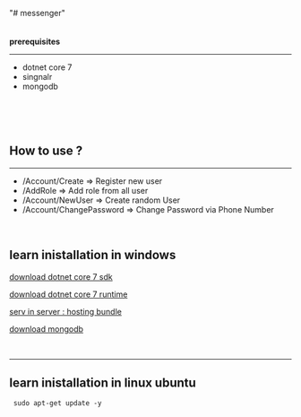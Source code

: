 
"# messenger"
<br/>
<br/>
<br/>
<b>prerequisites</b>
<hr> 
<ul>
  <li> dotnet core 7</li>
  <li> singnalr </li>
  <li> mongodb </li>
</ul>

<br/>
<br/>
<br/>
<h2>  How to use ? </h2>
<hr> 
<ul> 
  <li> /Account/Create => Register new user  </li>
  <li> /AddRole => Add role from all user   </li>
  <li> /Account/NewUser => Create random User</li>
  <li>/Account/ChangePassword =>  Change Password via Phone Number</li>
</ul>
<br/>
<h2> learn inistallation in windows </h2>
<p> <a href="https://dotnet.microsoft.com/en-us/download/dotnet/thank-you/sdk-7.0.404-windows-x64-installer"> download dotnet core 7 sdk </a> </p>
 <p> <a href="https://dotnet.microsoft.com/en-us/download/dotnet/thank-you/runtime-aspnetcore-7.0.14-windows-x64-installer"> download dotnet core 7 runtime </a> </p>
 <p> <a href="https://dotnet.microsoft.com/en-us/download/dotnet/thank-you/runtime-aspnetcore-7.0.14-windows-hosting-bundle-installer">  serv in server : hosting bundle </a> </p>
  <p> <a href="https://www.mongodb.com/docs/manual/tutorial/install-mongodb-on-windows/">   download mongodb </a> </p>
  <br>
  <hr>
<h2> learn inistallation in  linux ubuntu  </h2>
<code> sudo apt-get update -y</code>

  
